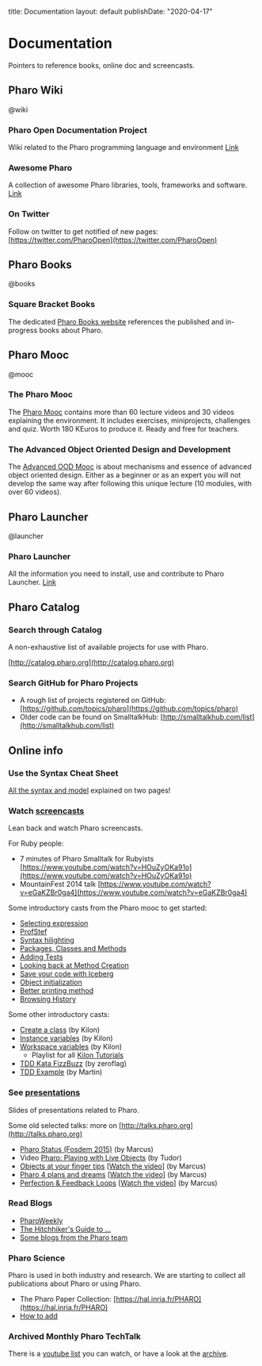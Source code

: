 title: Documentation
layout: default
publishDate: "2020-04-17"

# Documentation

<div class="teaser">

Pointers to reference books, online doc and screencasts.
</div>



<div class="row"><div class="col-md-4 col-title">

## Pharo Wiki

@wiki

</div><div class="col-md-8">


### Pharo Open Documentation Project

Wiki related to the Pharo programming language and environment
[Link](https://github.com/pharo-open-documentation/pharo-wiki)

### Awesome Pharo

A collection of awesome Pharo libraries, tools, frameworks and software. [Link](https://github.com/pharo-open-documentation/awesome-pharo)

### On Twitter

Follow on twitter to get notified of new pages: [https://twitter.com/PharoOpen](https://twitter.com/PharoOpen)

</div></div>



<div class="row"><div class="col-md-4 col-title">

## Pharo Books

@books

</div><div class="col-md-8">


### Square Bracket Books

The dedicated [Pharo Books website](http://books.pharo.org/) references the published and in-progress books about Pharo.

</div></div>


<div class="row"><div class="col-md-4 col-title">

## Pharo Mooc

@mooc

</div><div class="col-md-8">


### The Pharo Mooc

The [Pharo Mooc](http://mooc.pharo.org) contains more than 60 lecture videos and 30 videos explaining the environment. It includes exercises, miniprojects, challenges and quiz. Worth 180 KEuros to produce it. Ready and free for teachers. 

### The Advanced Object Oriented Design and Development
The [Advanced OOD Mooc](https://advanced-design-mooc.pharo.org/) is about mechanisms and essence of advanced object oriented design. Either as a beginner or as an expert you will not develop the same way after following this unique lecture (10 modules, with over 60 videos).

</div></div>


<div class="row"><div class="col-md-4 col-title">


## Pharo Launcher

@launcher

</div><div class="col-md-8">


### Pharo Launcher

All the information you need to install, use and contribute to Pharo Launcher. [Link](https://pharo-project.github.io/pharo-launcher/) 

</div></div>


<div class="row"><div class="col-md-4 col-title">


## Pharo Catalog

</div><div class="col-md-8">


### Search through Catalog

A non-exhaustive list of available projects for use with Pharo.

[http://catalog.pharo.org](http://catalog.pharo.org)
### Search GitHub for Pharo Projects

- A rough list of projects registered on GitHub: [https://github.com/topics/pharo](https://github.com/topics/pharo)
- Older code can be found on SmalltalkHub: [http://smalltalkhub.com/list](http://smalltalkhub.com/list)

</div></div>


<div class="row"><div class="col-md-4 col-title">

## Online info

</div><div class="col-md-8">


### Use the Syntax Cheat Sheet

[All the syntax and model](http://files.pharo.org/media/pharoCheatSheet.pdf) explained on two pages!



### Watch [screencasts](https://www.youtube.com/channel/UCp3mNigANqkesFzdm058bvw)

Lean back and watch Pharo screencasts.

For Ruby people:
- 7 minutes of Pharo Smalltalk for Rubyists [https://www.youtube.com/watch?v=HOuZyOKa91o](https://www.youtube.com/watch?v=HOuZyOKa91o)
- MountainFest 2014 talk [https://www.youtube.com/watch?v=eGaKZBr0ga4](https://www.youtube.com/watch?v=eGaKZBr0ga4) 

Some introductory casts from the Pharo mooc to get started:

- [Selecting expression](http://rmod-pharo-mooc.lille.inria.fr/MOOC/PharoMOOC-Videos/EN/Week1/W1-LiveA-EN-final.mp4)
- [ProfStef](http://rmod-pharo-mooc.lille.inria.fr/MOOC/PharoMOOC-Videos/EN/Week1/W1-LiveB-EN-final.mp4)
- [Syntax hilighting](http://rmod-pharo-mooc.lille.inria.fr/MOOC/PharoMOOC-Videos/EN/Week1/W1-LiveC-EN-final.mp4)
- [Packages, Classes and Methods](http://rmod-pharo-mooc.lille.inria.fr/MOOC/PharoMOOC-Videos/EN/Week1/W1-Redo1-EN-final.mp4)
- [Adding Tests](http://rmod-pharo-mooc.lille.inria.fr/MOOC/PharoMOOC-Videos/EN/Week1/W1-Redo2-EN-final.mp4)
- [Looking back at Method Creation](http://rmod-pharo-mooc.lille.inria.fr/MOOC/PharoMOOC-Videos/EN/Week1/W1-Redo3-EN-final.mp4)
- [Save your code with Iceberg](http://rmod-pharo-mooc.lille.inria.fr/MOOC/PharoMOOC-Videos/EN/Week1/W1-Redo4-EN-final.mp4)
-	[Object initialization](http://rmod-pharo-mooc.lille.inria.fr/MOOC/PharoMOOC-Videos/EN/Week1/W1-Redo5-EN-final.mp4)
-	[Better printing method](http://rmod-pharo-mooc.lille.inria.fr/MOOC/PharoMOOC-Videos/EN/Week1/W1-Redo6-EN-final.mp4)
-	[Browsing History](http://rmod-pharo-mooc.lille.inria.fr/MOOC/PharoMOOC-Videos/EN/Week1/W1-Redo7-EN-final.mp4)


Some other introductory casts:
- [Create a class](https://www.youtube.com/watch?v=0xF4fnGaE2w) \(by Kilon\)
- [Instance variables](https://www.youtube.com/watch?v=gSmlsarDMEQ) \(by Kilon\)
- [Workspace variables](https://www.youtube.com/watch?v=J015tc6q6sY) \(by Kilon\)
  - Playlist for all [Kilon Tutorials](https://www.youtube.com/watch?v=Ol5ivaEATLQ&list=PLqbtQ7OkSta0ULYAd7Qdxof851ybh-_m_)
- [TDD Kata FizzBuzz](https://www.youtube.com/watch?v=BV86r2k6QI8) \(by zeroflag\)
- [TDD Example](https://www.youtube.com/watch?v=aO4iYSNJxY4) \(by Martin\)



### See [presentations](http://www.slideshare.net/pharoproject/)

Slides of presentations related to Pharo.

Some old selected talks: more on [http://talks.pharo.org](http://talks.pharo.org)
- [Pharo Status \(Fosdem 2015\)](http://www.slideshare.net/MarcusDenker/2015-fosdempharo) \(by Marcus\)
- Video [Pharo: Playing with Live Objects](http://vimeo.com/channels/ndc2014/97315968) \(by Tudor\)
- [Objects at your finger tips](http://www.slideshare.net/pharoproject/pharo-objects-at-your-fingertips-34086263) \[[Watch the video](http://www.youtube.com/watch?v=xhPlUaXpCU4)\] \(by Marcus\)
- [Pharo 4 plans and dreams](http://www.slideshare.net/pharoproject/pharo4-plans-and-dreams) \[[Watch the video](https://www.youtube.com/watch?v=mUV9E03u52g)\] \(by Marcus\)
- [Perfection & Feedback Loops](http://www.slideshare.net/MarcusDenker/perfection-feedback-loops-or-why-worse-is-better-65540840) \[[Watch the video](https://www.youtube.com/watch?v=LRFLdWG24Mk)\] \(by Marcus\)


### Read Blogs

- [PharoWeekly](http://pharoweekly.wordpress.com)
- [The Hitchhiker's Guide to ...](http://astares.blogspot.fr)
- [Some blogs from the Pharo team](https://wordpress.com/view/thepharo.dev)

### Pharo Science

Pharo is used in both industry and research. We are starting to collect all publications about Pharo or using Pharo.
- The Pharo Paper Collection: [https://hal.inria.fr/PHARO](https://hal.inria.fr/PHARO)
- [How to add](/web/PharoPublications)

</div></div>

### Archived Monthly Pharo TechTalk

There is a [youtube list](https://www.youtube.com/playlist?list=PL4actYd6bfnx8l8cqYWhdNB6gJgRvk5sH) you can watch, or have a look at the [archive](TechTalk).
